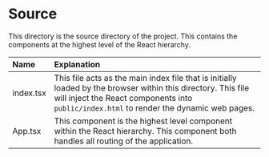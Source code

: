 # Source

This directory is the source directory of the project. This contains the
components at the highest level of the React hierarchy.

| Name            | Explanation                                                                                                                                                                                                                                                                                                                                                                                                                                                       |
|:----------------|:------------------------------------------------------------------------------------------------------------------------------------------------------------------------------------------------------------------------------------------------------------------------------------------------------------------------------------------------------------------------------------------------------------------------------------------------------------------|
| index.tsx       | This file acts as the main index file that is initially loaded by the browser within this directory. This file will inject the React components into `public/index.html` to render the dynamic web pages.                                                                                                                                                                                                                                                         |
| App.tsx         | This component is the highest level component within the React hierarchy. This component both handles all routing of the application.                                                                                                                                                |

